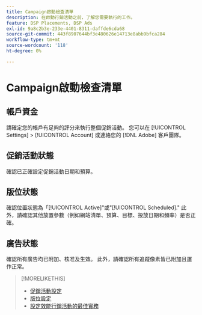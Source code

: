 ```yaml
---
title: Campaign啟動檢查清單
description: 在啟動行銷活動之前，了解您需要執行的工作。
feature: DSP Placements, DSP Ads
exl-id: 9a8c2b3e-233e-4401-8311-daffde6cda68
source-git-commit: 443f8907644bf3e480626e14713e8abb9bfca284
workflow-type: tm+mt
source-wordcount: '118'
ht-degree: 0%

---
```


# Campaign啟動檢查清單

## 帳戶資金

請確定您的帳戶有足夠的評分來執行整個促銷活動。 您可以在 [!UICONTROL Settings] > [!UICONTROL Account] 或連絡您的 [!DNL Adobe] 客戶團隊。

## 促銷活動狀態

確認已正確設定促銷活動日期和預算。

## 版位狀態

確認位置狀態為「[!UICONTROL Active]&quot;或&quot;[!UICONTROL Scheduled].&quot; 此外，請確認其他放置參數（例如網站清單、預算、目標、投放日期和頻率）是否正確。

## 廣告狀態

確認所有廣告均已附加、核准及生效。 此外，請確認所有追蹤像素皆已附加且運作正常。

>[!MORELIKETHIS]
>
>* [促銷活動設定](/help/dsp/campaign-management/campaigns/campaign-settings.md)
>* [版位設定](/help/dsp/campaign-management/placements/placement-settings.md)
>* [設定效能行銷活動的最佳實務](/help/dsp/optimization/campaign-best-practices-performance.md)

